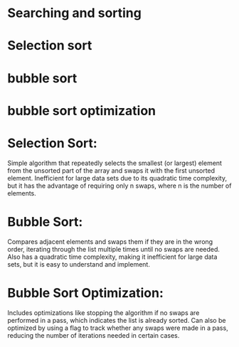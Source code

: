 # Searching and sorting
# Selection sort
# bubble sort
# bubble sort optimization

# Selection Sort:

Simple algorithm that repeatedly selects the smallest (or largest) element from the unsorted part of the array and swaps it with the first unsorted element.
Inefficient for large data sets due to its quadratic time complexity, but it has the advantage of requiring only n swaps, where n is the number of elements.

# Bubble Sort:

Compares adjacent elements and swaps them if they are in the wrong order, iterating through the list multiple times until no swaps are needed.
Also has a quadratic time complexity, making it inefficient for large data sets, but it is easy to understand and implement.

# Bubble Sort Optimization:

Includes optimizations like stopping the algorithm if no swaps are performed in a pass, which indicates the list is already sorted.
Can also be optimized by using a flag to track whether any swaps were made in a pass, reducing the number of iterations needed in certain cases.
